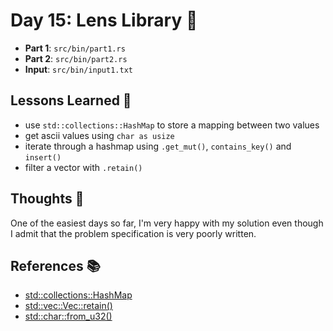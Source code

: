 # Day 15: Lens Library 🔎

- **Part 1**: `src/bin/part1.rs`
- **Part 2**: `src/bin/part2.rs`
- **Input**: `src/bin/input1.txt`

## Lessons Learned 📝
- use `std::collections::HashMap` to store a mapping between two values
- get ascii values using `char as usize`
- iterate through a hashmap using `.get_mut()`, `contains_key()` and `insert()`
- filter a vector with `.retain()`

## Thoughts 🤔
One of the easiest days so far, I'm very happy with my solution even though I admit that the problem specification is very poorly written. 

## References 📚
- [std::collections::HashMap](https://doc.rust-lang.org/std/collections/struct.HashMap.html)
- [std::vec::Vec::retain()](https://doc.rust-lang.org/std/vec/struct.Vec.html#method.retain)
- [std::char::from_u32()](https://doc.rust-lang.org/std/char/fn.from_u32.html)